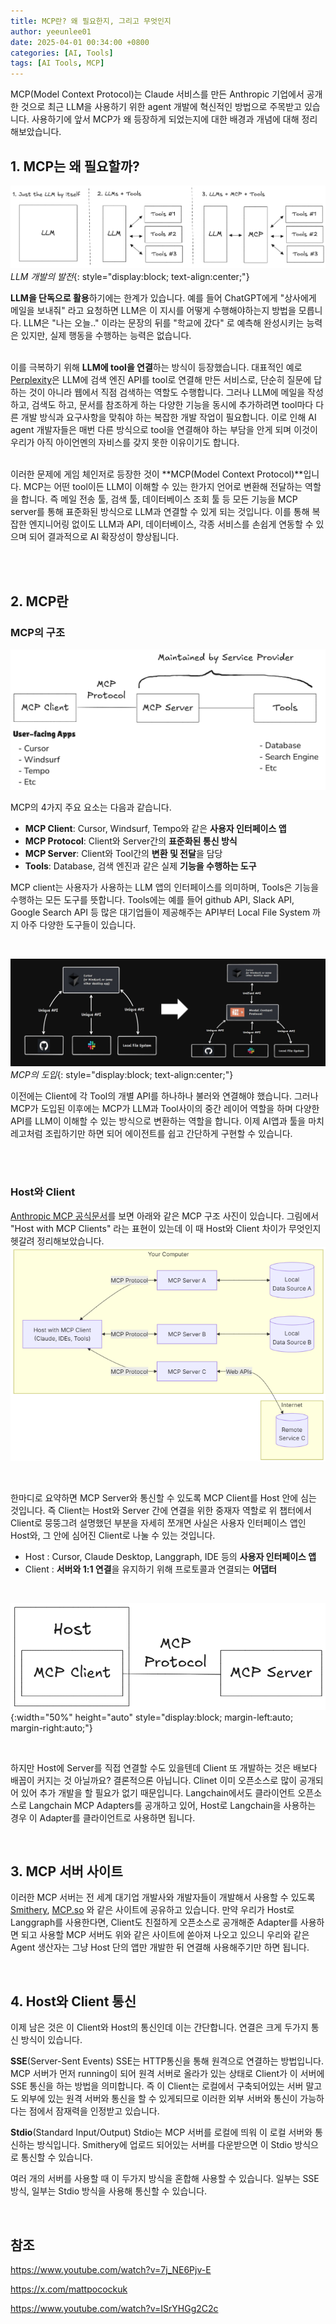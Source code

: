 ```yaml
---
title: MCP란? 왜 필요한지, 그리고 무엇인지
author: yeeunlee01
date: 2025-04-01 00:34:00 +0800
categories: [AI, Tools]
tags: [AI Tools, MCP]
---
```


MCP(Model Context Protocol)는 Claude 서비스를 만든 Anthropic 기업에서 공개한 것으로 최근 LLM을 사용하기 위한 agent 개발에 혁신적인 방법으로 주목받고 있습니다. 사용하기에 앞서 MCP가 왜 등장하게 되었는지에 대한 배경과 개념에 대해 정리해보았습니다. 


## **1. MCP는 왜 필요할까?**


![why mcp](/assets/img/posts/2025-04-01-MCP/why%20mcp.png)
*LLM 개발의 발전*{: style="display:block; text-align:center;"}

**LLM을 단독으로 활용**하기에는 한계가 있습니다. 예를 들어 ChatGPT에게 "상사에게 메일을 보내줘" 라고 요청하면 LLM은 이 지시를 어떻게 수행해야하는지 방법을 모릅니다. LLM은 "나는 오늘.." 이라는 문장의 뒤를 "학교에 갔다" 로 예측해 완성시키는 능력은 있지만, 실제 행동을 수행하는 능력은 없습니다.
<br>
<br>

이를 극복하기 위해 **LLM에 tool을 연결**하는 방식이 등장했습니다. 대표적인 예로 [Perplexity](https://www.perplexity.ai/)은 LLM에 검색 엔진 API를 tool로 연결해 만든 서비스로, 단순히 질문에 답하는 것이 아니라 웹에서 직점 검색하는 역할도 수행합니다. 그러나 LLM에 메일을 작성 하고, 검색도 하고, 문서를 참조하게 하는 다양한 기능을 동시에 추가하려면 tool마다 다른 개발 방식과 요구사항을 맞춰야 하는 복잡한 개발 작업이 필요합니다. 이로 인해 AI agent 개발자들은 매번 다른 방식으로 tool을 연결해야 하는 부담을 안게 되며 이것이 우리가 아직 아이언멘의 자비스를 갖지 못한 이유이기도 합니다.
<br>
<br>

이러한 문제에 게임 체인저로 등장한 것이 **MCP(Model Context Protocol)**입니다. MCP는 어떤 tool이든 LLM이 이해할 수 있는 한가지 언어로 변환해 전달하는 역할을 합니다. 즉 메일 전송 툴, 검색 툴, 데이터베이스 조회 툴 등 모든 기능을 MCP server를 통해 표준화된 방식으로 LLM과 연결할 수 있게 되는 것입니다. 이를 통해 복잡한 엔지니어링 없이도 LLM과 API, 데이터베이스, 각종 서비스를 손쉽게 연동할 수 있으며 되어 결과적으로 AI 확장성이 향상됩니다.

<br>
<br>


## **2. MCP란**
### **MCP의 구조**

![mcp overview](https://raw.githubusercontent.com/yeeunlee01/yeeunlee01.github.io/main/uploads/mcp%20oveview.png)
<!-- ![mcp overview](/assets/img/posts/2025-04-01-MCP/mcp%20oveview.png)
*MCP Overview*{: style="display:block; text-align:center;"} -->

MCP의 4가지 주요 요소는 다음과 같습니다.
- **MCP Client**: Cursor, Windsurf, Tempo와 같은 **사용자 인터페이스 앱**
- **MCP Protocol**: Client와 Server간의 **표준화된 통신 방식**
- **MCP Server**: Client와 Tool간의 **변환 및 전달**을 담당
- **Tools**: Database, 검색 엔진과 같은 실제 **기능을 수행하는 도구**

MCP client는 사용자가 사용하는 LLM 앱의 인터페이스를 의미하며, Tools은 기능을 수행하는 모든 도구를 뜻합니다. Tools에는 예를 들어 github API, Slack API, Google Search API 등 많은 대기업들이 제공해주는 API부터 Local File System 까지 아주 다양한 도구들이 있습니다.  

<br>

![mcp change](/assets/img/posts/2025-04-01-MCP/mcp%20change.png)
*MCP의 도입*{: style="display:block; text-align:center;"}

이전에는 Client에 각 Tool의 개별 API를 하나하나 불러와 연결해야 했습니다. 그러나 MCP가 도입된 이후에는 MCP가 LLM과 Tool사이의 중간 레이어 역할을 하며 다양한 API를 LLM이 이해할 수 있는 방식으로 변환하는 역할을 합니다.
이제 AI앱과 툴을 마치 레고처럼 조립하기만 하면 되어 에이전트를 쉽고 간단하게 구현할 수 있습니다.

<br>
<br>



### **Host와 Client**
[Anthropic MCP 공식문서](https://modelcontextprotocol.io/introduction)를 보면 아래와 같은 MCP 구조 사진이 있습니다. 그림에서 "Host with MCP Clients" 라는 표현이 있는데 이 때 Host와 Client 차이가 무엇인지 헷갈려 정리해보았습니다.
![anthropic mcp](/assets/img/posts/2025-04-01-MCP/mcp.png)

<br>

한마디로 요약하면 MCP Server와 통신할 수 있도록 MCP Client를 Host 안에 심는 것입니다. 즉 Client는 Host와 Server 간에 연결을 위한 중재자 역할로 위 챕터에서 Client로 뭉뚱그려 설명했던 부분을 자세히 쪼개면 사실은 사용자 인터페이스 앱인 Host와, 그 안에 심어진 Client로 나눌 수 있는 것입니다. 

- Host : Cursor, Claude Desktop, Langgraph, IDE 등의 **사용자 인터페이스 앱**
- Client : **서버와 1:1 연결**을 유지하기 위해 프로토콜과 연결되는 **어댑터**

<br>


![host](/assets/img/posts/2025-04-01-MCP/host.png){:width="50%" height="auto" style="display:block; margin-left:auto; margin-right:auto;"}

<br>

하지만 Host에 Server를 직접 연결할 수도 있을텐데 Client 또 개발하는 것은 배보다 배꼽이 커지는 것 아닐까요? 결론적으론 아닙니다. Clinet 이미 오픈소스로 많이 공개되어 있어 추가 개발을 할 필요가 없기 때문입니다. Langchain에서도 클라이언트 오픈소스로 Langchain MCP Adapters를 공개하고 있어, Host로 Langchain을 사용하는 경우 이 Adapter를 클라이언트로 사용하면 됩니다.  

<br>

## **3. MCP 서버 사이트**

이러한 MCP 서버는 전 세계 대기업 개발사와 개발자들이 개발해서 사용할 수 있도록 [Smithery](https://smithery.ai/), [MCP.so](https://mcp.so/) 와 같은 사이트에 공유하고 있습니다.
만약 우리가 Host로 Langgraph를 사용한다면, Client도 친절하게 오픈소스로 공개해준 Adapter를 사용하면 되고 사용할 MCP 서버도 위와 같은 사이트에 쏟아져 나오고 있으니 우리와 같은 Agent 생산자는 그냥 Host 단의 앱만 개발한 뒤
연결해 사용해주기만 하면 됩니다.


<br>

## **4. Host와 Client 통신**
이제 남은 것은 이 Client와 Host의 통신인데 이는 간단합니다.
연결은 크게 두가지 통신 방식이 있습니다.

**SSE**(Server-Sent Events)
SSE는 HTTP통신을 통해 원격으로 연결하는 방법입니다. MCP 서버가 먼저 running이 되어 원격 서버로 올라가 있는 상태로 Client가 이 서버에 SSE 통신을 하는 방법을 의미합니다.
즉 이 Client는 로컬에서 구축되어있는 서버 말고도 외부에 있는 원격 서버와 통신을 할 수 있게되므로 이러한 외부 서버와 통신이 가능하다는 점에서 잠재력을 인정받고 있습니다.

**Stdio**(Standard Input/Output)
Stdio는 MCP 서버를 로컬에 띄워 이 로컬 서버와 통신하는 방식입니다. Smithery에 업로드 되어있는 서버를 다운받으면 이 Stdio 방식으로 통신할 수 있습니다.

여러 개의 서버를 사용할 때 이 두가지 방식을 혼합해 사용할 수 있습니다. 일부는 SSE 방식, 일부는 Stdio 방식을 사용해 통신할 수 있습니다.


<br>

## **참조**
https://www.youtube.com/watch?v=7j_NE6Pjv-E

https://x.com/mattpocockuk

https://www.youtube.com/watch?v=ISrYHGg2C2c

